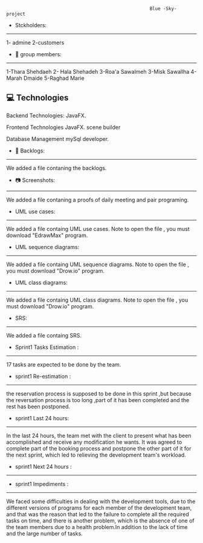                                                          Blue -Sky- project  

 
                                                
* Stckholders:
----------------------------------
1- admine
2-customers

* 🤝 group members:
----------------------------------
1-Thara Shehdaeh
2- Hala Shehadeh 
3-Roa'a Sawalmeh
3-Misk Sawallha
4-Marah Dmaide
5-Raghad Marie

💻 Technologies
------------------------------------
Backend Technologies:
JavaFX.

Frontend Technologies
JavaFX.
scene builder

Database Management
mySql developer.

* 📘 Backlogs:
------------------------------------
We added a file contaning the backlogs.

* 📷 Screenshots:
-------------------------------------
We added a file contaning a proofs of daily meeting and pair programing.


* UML use cases:
-------------------------------------
We added a file containg  UML use cases.
Note to open the file , you must download "EdrawMax" program.

* UML sequence diagrams:
-------------------------------------
We added a file containg UML sequence diagrams.
Note to open the file , you must download "Drow.io" program.

* UML class diagrams:
-------------------------------------
We added a file containg UML class diagrams.
Note to open the file , you must download "Drow.io" program.

* SRS:
-------------------------------------
We added a file containg SRS.


* Sprint1 Tasks Estimation :
-------------------------------------
17 tasks are expected to be done by the team.

* sprint1 Re-estimation :
------------------------------------- 
the reservation process is supposed to be done in this sprint ,but because the reversation process is too long ,part of it has been completed and the rest has been postponed.

* sprint1 Last 24 hours:
------------------------------------- 
In the last 24 hours, the team met with the client to present what has been accomplished and receive any modification he wants. It was agreed to complete part of the booking process and postpone the other part of it for the next sprint, which led to relieving the development team's workload.

* sprint1 Next 24 hours :
------------------------------------- 



* sprint1 Impediments :
------------------------------------- 
We faced some difficulties in dealing with the development tools, due to the different versions of programs for each member of the development team, and that was the reason that led to the failure to complete all the required tasks on time, and there is another problem, which is the absence of one of the team members due to a health problem.In addition to the lack of time and the large number of tasks.

